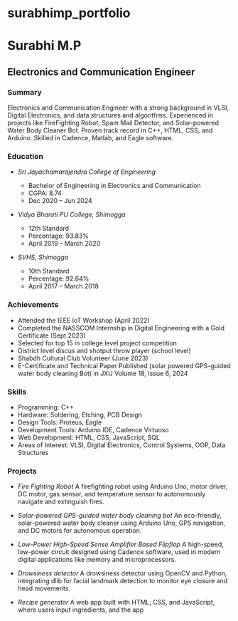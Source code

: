 # surabhimp_portfolio
# Surabhi M.P
## Electronics and Communication Engineer

### Summary
Electronics and Communication Engineer with a strong background in VLSI, Digital Electronics, and data structures and algorithms. Experienced in projects like FireFighting Robot, Spam Mail Detector, and Solar-powered Water Body Cleaner Bot. Proven track record in C++, HTML, CSS, and Arduino. Skilled in Cadence, Matlab, and Eagle software.

### Education
- *Sri Jayachamarajendra College of Engineering*
  - Bachelor of Engineering in Electronics and Communication
  - CGPA: 8.74
  - Dec 2020 – Jun 2024

- *Vidya Bharati PU College, Shimogga*
  - 12th Standard
  - Percentage: 93.83%
  - April 2019 – March 2020

- *SVHS, Shimogga*
  - 10th Standard
  - Percentage: 92.64%
  - April 2017 – March 2018

### Achievements
- Attended the IEEE IoT Workshop (April 2022)
- Completed the NASSCOM Internship in Digital Engineering with a Gold Certificate (Sept 2023)
- Selected for top 15 in college level project competition
- District level discus and shotput throw player (school level)
- Shabdh Cultural Club Volunteer (June 2023)
- E-Certificate and Technical Paper Published (solar powered GPS-guided water body cleaning Bot) in JXU Volume 18, Issue 6, 2024

### Skills
- Programming: C++
- Hardware: Soldering, Etching, PCB Design
- Design Tools: Proteus, Eagle
- Development Tools: Arduino IDE, Cadence Virtuoso
- Web Development: HTML, CSS, JavaScript, SQL
- Areas of Interest: VLSI, Digital Electronics, Control Systems, OOP, Data Structures

### Projects
- *Fire Fighting Robot*
  A firefighting robot using Arduino Uno, motor driver, DC motor, gas sensor, and temperature sensor to autonomously navigate and extinguish fires.

- *Solar-powered GPS-guided water body cleaning bot*
  An eco-friendly, solar-powered water body cleaner using Arduino Uno, GPS navigation, and DC motors for autonomous operation.

- *Low-Power High-Speed Sense Amplifier Based Flipflop*
  A high-speed, low-power circuit designed using Cadence software, used in modern digital applications like memory and microprocessors.

- *Drowsiness detector*
  A drowsiness detector using OpenCV and Python, integrating dlib for facial landmark detection to monitor eye closure and head movements.

- *Recipe generator*
  A web app built with HTML, CSS, and JavaScript, where users input ingredients, and the app
